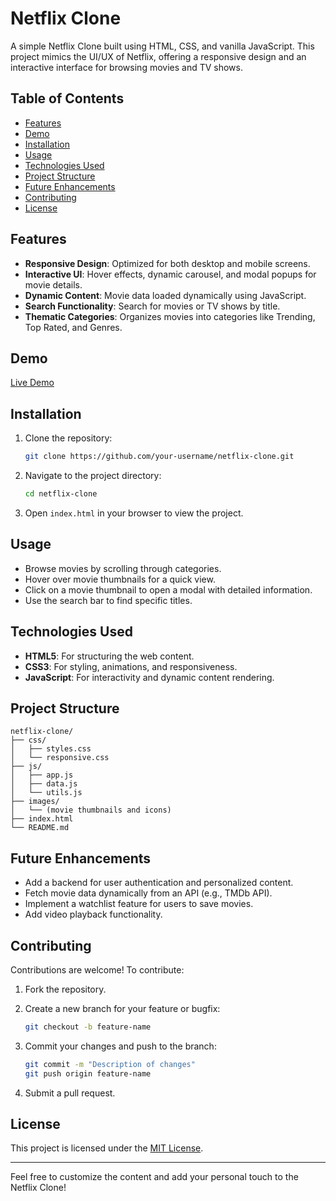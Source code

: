 # Netflix Clone

A simple Netflix Clone built using HTML, CSS, and vanilla JavaScript. This project mimics the UI/UX of Netflix, offering a responsive design and an interactive interface for browsing movies and TV shows.

## Table of Contents

- [Features](#features)
- [Demo](#demo)
- [Installation](#installation)
- [Usage](#usage)
- [Technologies Used](#technologies-used)
- [Project Structure](#project-structure)
- [Future Enhancements](#future-enhancements)
- [Contributing](#contributing)
- [License](#license)

## Features

- **Responsive Design**: Optimized for both desktop and mobile screens.
- **Interactive UI**: Hover effects, dynamic carousel, and modal popups for movie details.
- **Dynamic Content**: Movie data loaded dynamically using JavaScript.
- **Search Functionality**: Search for movies or TV shows by title.
- **Thematic Categories**: Organizes movies into categories like Trending, Top Rated, and Genres.

## Demo



[Live Demo](https://netflix-clone-tau-black.vercel.app/)

## Installation

1. Clone the repository:

   ```bash
   git clone https://github.com/your-username/netflix-clone.git
   ```

2. Navigate to the project directory:

   ```bash
   cd netflix-clone
   ```

3. Open `index.html` in your browser to view the project.

## Usage

- Browse movies by scrolling through categories.
- Hover over movie thumbnails for a quick view.
- Click on a movie thumbnail to open a modal with detailed information.
- Use the search bar to find specific titles.

## Technologies Used

- **HTML5**: For structuring the web content.
- **CSS3**: For styling, animations, and responsiveness.
- **JavaScript**: For interactivity and dynamic content rendering.

## Project Structure

```
netflix-clone/
├── css/
│   ├── styles.css
│   └── responsive.css
├── js/
│   ├── app.js
│   ├── data.js
│   └── utils.js
├── images/
│   └── (movie thumbnails and icons)
├── index.html
└── README.md
```

## Future Enhancements

- Add a backend for user authentication and personalized content.
- Fetch movie data dynamically from an API (e.g., TMDb API).
- Implement a watchlist feature for users to save movies.
- Add video playback functionality.

## Contributing

Contributions are welcome! To contribute:

1. Fork the repository.
2. Create a new branch for your feature or bugfix:

   ```bash
   git checkout -b feature-name
   ```

3. Commit your changes and push to the branch:

   ```bash
   git commit -m "Description of changes"
   git push origin feature-name
   ```

4. Submit a pull request.

## License

This project is licensed under the [MIT License](LICENSE).

---

Feel free to customize the content and add your personal touch to the Netflix Clone!
